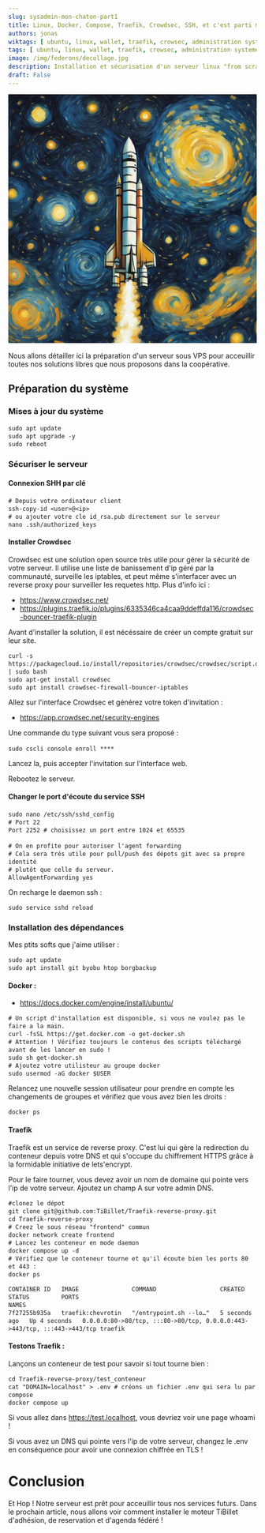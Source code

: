 ```yaml
---
slug: sysadmin-mon-chaton-part1
title: Linux, Docker, Compose, Traefik, Crowdsec, SSH, et c'est parti mon chaton !
authors: jonas
wiktags: [ ubuntu, linux, wallet, traefik, crowsec, administration systeme, sysadmin ]
tags: [ ubuntu, linux, wallet, traefik, crowsec, administration systeme, sysadmin ]
image: /img/federons/decollage.jpg
description: Installation et sécurisation d'un serveur linux "from scratch" pour acceuillir nos outils.
draft: False
---
```


![/img/federons/decollage.jpg](/img/federons/decollage.jpg)


Nous allons détailler ici la préparation d'un serveur sous VPS pour acceuillir toutes nos solutions libres que nous proposons dans la coopérative.

## Préparation du système

### Mises à jour du système

```shell
sudo apt update
sudo apt upgrade -y
sudo reboot
```

### Sécuriser le serveur

#### Connexion SHH par clé

```shell
# Depuis votre ordinateur client
ssh-copy-id <user>@<ip>
# ou ajouter votre cle id_rsa.pub directement sur le serveur 
nano .ssh/authorized_keys 
````

#### Installer Crowdsec

Crowdsec est une solution open source très utile pour gérer la sécurité de votre serveur.
Il utilise une liste de banissement d'ip géré par la communauté, surveille les iptables, et peut même s'interfacer avec
un reverse proxy pour surveiller les requetes http. Plus d'info ici :

- https://www.crowdsec.net/
- https://plugins.traefik.io/plugins/6335346ca4caa9ddeffda116/crowdsec-bouncer-traefik-plugin

Avant d'installer la solution, il est nécéssaire de créer un compte gratuit sur leur site.

```shell
curl -s https://packagecloud.io/install/repositories/crowdsec/crowdsec/script.deb.sh | sudo bash
sudo apt-get install crowdsec
sudo apt install crowdsec-firewall-bouncer-iptables
```

Allez sur l'interface Crowdsec et générez votre token d'invitation :

- https://app.crowdsec.net/security-engines

Une commande du type suivant vous sera proposé :

```sudo cscli console enroll ****```

Lancez la, puis accepter l'invitation sur l'interface web.

Rebootez le serveur.

#### Changer le port d'écoute du service SSH

```shell
sudo nano /etc/ssh/sshd_config
# Port 22
Port 2252 # choisissez un port entre 1024 et 65535

# On en profite pour autoriser l'agent forwarding
# Cela sera trés utile pour pull/push des dépots git avec sa propre identité
# plutôt que celle du serveur.
AllowAgentForwarding yes
```

On recharge le daemon ssh :

```shell
sudo service sshd reload
```

### Installation des dépendances

Mes ptits softs que j'aime utiliser :

```shell
sudo apt update
sudo apt install git byobu htop borgbackup

```

#### Docker :

- https://docs.docker.com/engine/install/ubuntu/

```shell
# Un script d'installation est disponible, si vous ne voulez pas le faire a la main.
curl -fsSL https://get.docker.com -o get-docker.sh
# Attention ! Vérifiez toujours le contenus des scripts téléchargé avant de les lancer en sudo ! 
sudo sh get-docker.sh
# Ajoutez votre utilisteur au groupe docker
sudo usermod -aG docker $USER
```

Relancez une nouvelle session utilisateur pour prendre en compte les changements de groupes et vérifiez que vous avez
bien les droits :

```shell
docker ps
```

#### Traefik

Traefik est un service de reverse proxy. C'est lui qui gère la redirection du conteneur depuis votre DNS et qui s'occupe
du chiffrement HTTPS grâce à la formidable initiative de lets'encrypt.

Pour le faire tourner, vous devez avoir un nom de domaine qui pointe vers l'ip de votre serveur. Ajoutez un champ A sur votre admin DNS.

```shell
#clonez le dépot
git clone git@github.com:TiBillet/Traefik-reverse-proxy.git
cd Traefik-reverse-proxy
# Creez le sous réseau "frontend" commun
docker network create frontend
# Lancez les conteneur en mode daemon
docker compose up -d
# Vérifiez que le conteneur tourne et qu'il écoute bien les ports 80 et 443 :
docker ps
```

```shell
CONTAINER ID   IMAGE               COMMAND                  CREATED         STATUS         PORTS                                                                    NAMES
7f27255b935a   traefik:chevrotin   "/entrypoint.sh --lo…"   5 seconds ago   Up 4 seconds   0.0.0.0:80->80/tcp, :::80->80/tcp, 0.0.0.0:443->443/tcp, :::443->443/tcp traefik
```

#### Testons Traefik :

Lançons un conteneur de test pour savoir si tout tourne bien :

```shell
cd Traefik-reverse-proxy/test_conteneur
cat "DOMAIN=localhost" > .env # créons un fichier .env qui sera lu par compose
docker compose up
```

Si vous allez dans https://test.localhost, vous devriez voir une page whoami !

Si vous avez un DNS qui pointe vers l'ip de votre serveur, changez le .env en conséquence pour avoir une connexion chiffrée en TLS !

# Conclusion

Et Hop ! Notre serveur est prêt pour acceuillir tous nos services futurs.
Dans le prochain article, nous allons voir comment installer le moteur TiBillet d'adhésion, de reservation et d'agenda fédéré !
